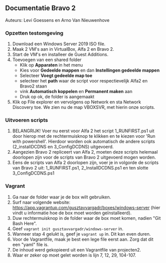 ## Documentatie Bravo 2

Auteurs: Levi Goessens en Arno Van Nieuwenhove

### Opzetten testomgeving
1. Download een Windows Server 2019 ISO file.
2. Maak 2 VM's aan in VirtualBox, Alfa 2 en Bravo 2.
3. Start de VM's en installeer de Guest Additions.
4. Toevoegen van een shared folder
	- Klik op **Apparaten** in het menu
	- Kies voor **Gedeelde mappen** en dan **Instellingen gedeelde mappen**
	- Selecteer **Voegt gedeelde map toe**
	- selecteer het **path** waar de script voor respectievelijk Alfa2 en Bravo2 staan
	- vink **Automatisch koppelen** en **Permanent maken** aan
	- Druk op ok, de folder is aangemaakt
5. Klik op File explorer en vervolgens op Network en sta Network Discovery toe. We zien nu de map VBOXSVR, met hierin onze scripts.

### Uitvoeren scripts
1. BELANGRIJK! Voer nu eerst voor Alfa 2 het script 1_RUNFIRST.ps1 uit door hierop met de rechtermuisknop te klikken en te kiezen voor 'Run with powershell'. Hierdoor worden ook automatisch de andere scripts (2_installDCDNS en 3_ConfigDCDNS) uitgevoerd.
2. Aangezien Bravo 2 repliceert van Alfa 2, moeten deze scripts helemaal doorlopen zijn voor de scripts van Bravo 2 uitgevoerd mogen worden.
3. Eens de scripts van Alfa 2 doorlopen zijn, voer je in volgorde de scripts van Bravo 2 uit: 1_RUNFIRST.ps1, 2_InstallDCDNS.ps1 en ten slotte 3_ConfigDCDNS.ps1

### Vagrant
1. Ga naar de folder waar je de box wilt gebruiken.
2. Surf naar volgende website: https://app.vagrantup.com/gusztavvargadr/boxes/windows-server (hier vindt u informatie hoe de box moet worden geïnstalleerd).
3. Duw rechtermuisknop in de folder waar de box moet komen, nadien "Git Bash Here".
4. Geef `vagrant init gusztavvargadr/windows-server` in.
5. Wanneer stap 4 gelukt is, geef je `vagrant up` in. Dit kan even duren.
6. Voor de Vagrantfile, maak je best een lege file eerst aan. Zorg dat dit een "yaml" file is.
7. De inhoud werd gekopieerd uit een Vagrantfile van projecten2.
8. Waar er zeker op moet gelet worden is lijn 7, 12, 29, 104-107.
